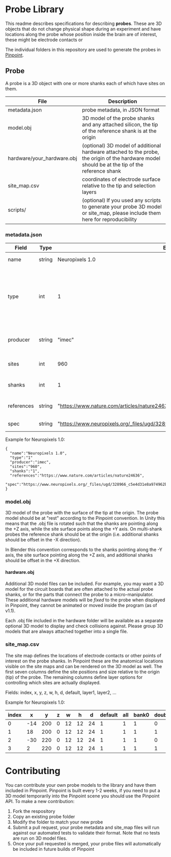 # Probe Library

This readme describes specifications for describing **probes**. These are 3D objects that do not change physical shape during an experiment and have locations along the probe whose position inside the brain are of interest, these might be electrode contacts or 

The individual folders in this repository are used to generate the probes in [Pinpoint](https://github.com/virtualBrainLab/pinpoint).

## Probe

A probe is a 3D object with one or more shanks each of which have sites on them.

File | Description
---|---
metadata.json | probe metadata, in JSON format
model.obj | 3D model of the probe shanks and any attached silicon, the tip of the reference shank is at the origin
hardware/your_hardware.obj | (optional) 3D model of additional hardware attached to the probe, the origin of the hardware model should be at the tip of the reference shank
site_map.csv | coordinates of electrode surface relative to the tip and selection layers
scripts/ | (optional) If you used any scripts to generate your probe 3D model or site_map, please include them here for reproducibility

### metadata.json

Field | Type | Example | Description
---|---|---|---
name | string | Neuropixels 1.0 | Full name of the probe
type | int | 1 | Unique ID that can identify this probe, this must be different from all other probes in the library
producer | string | "imec" | Company or insitutition producing the probe
sites | int | 960 | Number of channels on the probe
shanks | int | 1 | Number of physical shanks
references | string | "https://www.nature.com/articles/nature24636" | Reference papers about the probe
spec | string | "https://www.neuropixels.org/_files/ugd/328966_c5e4d31e8a974962b5eb8ec975408c9f.pdf" | Specifications for the probe

Example for Neuropixels 1.0:

```
{
  "name":"Neuropixels 1.0",
  "type":"1"
  "producer":"imec",
  "sites":"960",
  "shanks":"1",
  "references":"https://www.nature.com/articles/nature24636",
  "spec":"https://www.neuropixels.org/_files/ugd/328966_c5e4d31e8a974962b5eb8ec975408c9f.pdf"
}
```

### model.obj

3D model of the probe with the surface of the tip at the origin. The probe model should be at "rest" according to the Pinpoint convention. In Unity this means that the .obj file is rotated such that the shanks are pointing along the +Z axis, while the site surface points along the +Y axis. On multi-shank probes the reference shank should be at the origin (i.e. additional shanks should be offset in the -X direction).

In Blender this convention corresponds to the shanks pointing along the -Y axis, the site surface pointing along the +Z axis, and additional shanks should be offset in the +X direction.

#### hardware.obj

Additional 3D model files can be included. For example, you may want a 3D model for the circuit boards that are often attached to the actual probe shanks, or for the parts that connect the probe to a micro-manipulator. These additional hardware models will be *fixed* to the probe when displayed in Pinpoint, they cannot be animated or moved inside the program (as of v1.1).

Each .obj file included in the hardware folder will be available as a separate optional 3D model to display and check collisions against. Please group 3D models that are always attached together into a single file.

### site_map.csv

The site map defines the locations of electrode contacts or other points of interest on the probe shanks. In Pinpoint these are the anatomical locations visible on the site maps and can be rendered on the 3D model as well. The first seven columns define the site positions and size relative to the origin (tip) of the probe. The remaining columns define layer options for controlling which sites are actually displayed.

Fields: index, x, y, z, w, h, d, default, layer1, layer2, ...

Example for Neuropixels 1.0:

| index     | x   | y   | z | w  | h  | d  | default | all | bank0 | double_length |
|-----------|-----|-----|---|----|----|----|---------|-----|-------|---------------|
| 0         | -14 | 200 | 0 | 12 | 12 | 24 | 1       | 1   | 1     | 0             |
| 1         | 18  | 200 | 0 | 12 | 12 | 24 | 1       | 1   | 1     | 1             |
| 2         | -30 | 220 | 0 | 12 | 12 | 24 | 1       | 1   | 1     | 0             |
| 3         | 2   | 220 | 0 | 12 | 12 | 24 | 1       | 1   | 1     | 1             |

# Contributing

You can contribute your own probe models to the library and have them included in Pinpoint. Pinpoint is built every 1-2 weeks, if you need to put a 3D model temporarily into the Pinpoint scene you should use the Pinpoint API. To make a new contribution:

 1. Fork the respository
 2. Copy an existing probe folder
 3. Modify the folder to match your new probe
 4. Submit a pull request, your probe metadata and site_map files will run against our automated tests to validate their format. Note that no tests are run on 3D model files.
 5. Once your pull requested is merged, your probe files will automatically be included in future builds of Pinpoint
